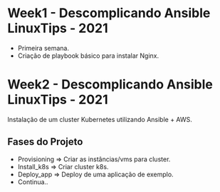 # Week1 - Descomplicando Ansible LinuxTips - 2021
- Primeira semana. 
- Criação de playbook básico para instalar Nginx. 

# Week2 - Descomplicando Ansible LinuxTips - 2021

Instalação de um cluster Kubernetes utilizando Ansible + AWS.

## Fases do Projeto

- Provisioning  => Criar as instâncias/vms para cluster.
- Install_k8s   => Criar cluster k8s.
- Deploy_app    => Deploy de uma aplicação de exemplo.
- Continua..
